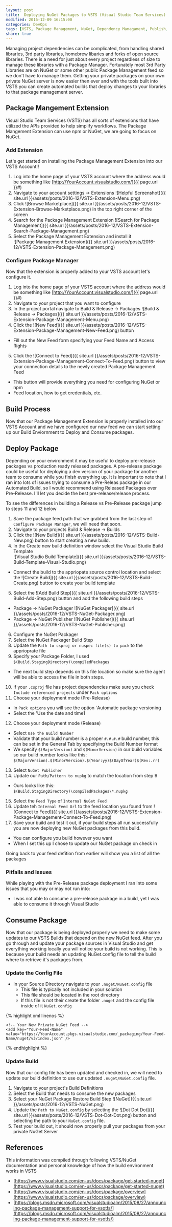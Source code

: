 ```yaml
---
layout: post
title:  Deploying NuGet Packages to VSTS (Visual Studio Team Services)
modified: 2016-12-09 16:15:00
categories: DevOps
tags: [VSTS, Package Management, NuGet, Dependency Managament, Publish, Deploy, Automation, Build, Visual Studio]
share: true
---
```

Managing project dependencies can be complicated, from handling shared libraries, 3rd party libraries, homebrew libaries and forks of open source libraries. There is a need for just about every project regardless of size to manage these libraries with a Package Manager. Fortunately most 3rd Party Libraries are on NuGet or some other public Package Management feed so we don't have to manage them. Getting your private packages on your own private NuGet server is now easier then ever and with the tools built into VSTS you can create automated builds that deploy changes to your libraries to that package management server.

## Package Mangement Extension ##
Visual Studio Team Services (VSTS) has all sorts of extensions that have utilized the APIs provided to help simplify workflows. The Package Mangement Extension can use npm or NuGet, we are going to focus on NuGet. 

### Add Extension ###
Let's get started on installing the Package Management Extension into our VSTS Account!!

1. Log into the home page of your VSTS account where the address would be something like [http://YourAccount.visualstudio.com/]({{ page.url }}#)
2. Navigate to your account settings -> Extensions
![Helpful Screenshot]({{ site.url }}/assets/posts/2016-12/VSTS-Extension-Menu.png)
3. Click ![Browse Marketplace]({{ site.url }}/assets/posts/2016-12/VSTS-Extension-Browse-Marketplace.png) in the top right corner of the screen
4. Search for the Package Management Extension
![Search for Package Management]({{ site.url }}/assets/posts/2016-12/VSTS-Extension-Search-Package-Management.png) 
5. Select the Package Management Extension and install it <br />
![Package Management Extension]({{ site.url }}/assets/posts/2016-12/VSTS-Extension-Package-Management.png)

### Configure Package Manager ###
Now that the extension is properly added to your VSTS account let's configure it.

1. Log into the home page of your VSTS account where the address would be something like [http://YourAccount.visualstudio.com/]({{ page.url }}#)
2. Navigate to your project that you want to configure
3. In the project portal navigate to Build & Release -> Packages
![Build & Release -> Packages]({{ site.url }}/assets/posts/2016-12/VSTS-Extension-Package-Management-Menu.png)
4. Click the ![New Feed]({{ site.url }}/assets/posts/2016-12/VSTS-Extension-Package-Management-New-Feed.png) button
  - Fill out the New Feed form specifying your Feed Name and Access Rights
5. Click the ![Connect to Feed]({{ site.url }}/assets/posts/2016-12/VSTS-Extension-Package-Management-Connect-To-Feed.png) button to view your connection details to the newly created Package Management Feed
  - This button will provide everything you need for configuring NuGet or npm
  - Feed location, how to get credentials, etc.

## Build Process ##
Now that our Package Management Extension is properly installed into our VSTS Account and we have configured our new feed we can start setting up our Build Enviornment to Deploy and Consume packages.

## Deploy Package ##
Depending on your environment it may be useful to deploy pre-release packages vs production ready released packages. A pre-release package could be useful for deploying a dev version of your package for another team to consume while you finish everything up. It is important to note that I ran into lots of issues trying to consume a Pre-Releas package in our Automated Build, so I would recommend using Released Packages over Pre-Release. I'll let you decide the best pre-release/release process.

To see the differences in building a Release vs Pre-Release package jump to steps 11 and 12 below

1. Save the package feed path that we grabbed from the last step of `Configure Package Manager`, we will need that soon.
2. Navigate to your projects Build & Release -> Builds
3. Click the ![New Build]({{ site.url }}/assets/posts/2016-12/VSTS-Build-New.png) button to start creating a new build.
4. In the Create new build definition window select the Visual Studio Build Template<br/>
![Visual Studio Build Template]({{ site.url }}/assets/posts/2016-12/VSTS-Build-Template-Visual-Studio.png) 
  - Connect the build to the appriopate source control location and select the ![Create Build]({{ site.url }}/assets/posts/2016-12/VSTS-Build-Create.png) button to create your build template
5. Select the ![Add Build Step]({{ site.url }}/assets/posts/2016-12/VSTS-Build-Add-Step.png) button and add the following build steps
  - Package -> NuGet Packager ![NuGet Packager]({{ site.url }}/assets/posts/2016-12/VSTS-NuGet-Packager.png)
  - Package -> NuGet Publisher ![NuGet Publisher]({{ site.url }}/assets/posts/2016-12/VSTS-NuGet-Publisher.png)
6. Configure the NuGet Packager
7. Select the NuGet Packager Build Step
8. Update the `Path to csproj or nuspec file(s) to pack` to the apprioprate file
9. Specify your Package Folder, I used `$(Build.StagingDirectory)\compiledPackages`
  - The next build step depends on this file location so make sure the agent will be able to access the file in both steps.
10. If your `.csproj` file has project dependencies make sure you check `Include referenced projects` under `Pack options`
11. Choose your deployment mode (Pre-Release)
  - In `Pack options` you will see the option `Automatic package versioning
  - Select the 'Use the date and time1
12. Choose your deployment mode (Release)
  - Select `Use the Build Number`
  - Validate that your build number is a proper `#.#.#.#` build number, this can be set in the General Tab by specifying the Build Number format
  - We specify `$(MajorVersion)` and `$(MinorVersion)` in our build variables so our build number looks like this: `$(MajorVersion).$(MinorVersion).$(Year:yy)$(DayOfYear)$(Rev:.rr)`
13. Select `NuGet Publisher`
14. Update our `Path/Pattern to nupkg` to match the location from step 9
  - Ours looks like this: `$(Build.StagingDirectory)\compiledPackages\*.nupkg`
15. Select the `Feed Type` of `Internal NuGet Feed`
16. Update teh `Internal Feed Url` to the feed location you found from ![Connect to Feed]({{ site.url }}/assets/posts/2016-12/VSTS-Extension-Package-Management-Connect-To-Feed.png)
17. Save your build and test it out, if your build steps all run successfully you are now deploying new NuGet packages from this build.
  - You can configure you build however you want
  - When I set this up I chose to update our NuGet package on check in

Going back to your feed defition from earlier will show you a list of all the packages

### Pitfalls and Issues ###
While playing with the Pre-Release package deployment I ran into some issues that you may or may not run into:

  - I was not able to consume a pre-release package in a build, yet I was able to consume it through Visual Studio

## Consume Package ##
Now that our package is being deployed properly we need to make some updates to our VSTS Builds that depend on the new NuGet feed. After you go through and update your package sources in Visual Studio and get everything working locally you will notice your build is not working. This is because your build needs an updating NuGet.config file to tell the build where to retrieve it's packages from.

### Update the Config File ###

* In your Source Directory navigate to your `.nuget/NuGet.config` file
  - This file is typically not included in your solution
  - This file should be located in the root directory
  - If this file is not their create the folder `.nuget` and the config file inside of it `NuGet.config`

{% highlight xml linenos %}
<?xml version="1.0" encoding="utf-8"?>
<configuration>
  <packageSources>
    <!-- Public NuGet Feed -->
    <add key="nuget.org" value="https://api.nuget.org/v3/index.json" />

    <!-- Your New Private NuGet Feed -->
    <add key="Your-Feed-Name" value="https://YourAccount.pkgs.visualstudio.com/_packaging/Your-Feed-Name/nuget/v3/index.json" />
  </packageSources>
</configuration>
{% endhighlight %}

### Update Build ###
Now that our config file has been updated and checked in, we will need to update our build definition to use our updated `.nuget/NuGet.config` file.

1. Navigate to your project's Build Definitions
2. Select the Build that needs to consume the new packages
3. Select your NuGet Package Restore Build Step ![NuGet]({{ site.url }}/assets/posts/2016-12/VSTS-NuGet.png)
4. Update the `Path to NuGet.config` by selecting the ![Dot Dot Dot]({{ site.url }}/assets/posts/2016-12/VSTS-Dot-Dot-Dot.png) button and selecting the path to your `NuGet.config` file.
5. Test your build out, it should now properly pull your packages from your private NuGet Server

## References ##
This information was compiled through following VSTS/NuGet documentation and personal knowledge of how the build environment works in VSTS

- [https://www.visualstudio.com/en-us/docs/package/get-started-nuget](https://www.visualstudio.com/en-us/docs/package/get-started-nuget)
- [https://www.visualstudio.com/en-us/docs/package/overview](https://www.visualstudio.com/en-us/docs/package/overview)
- [https://blogs.msdn.microsoft.com/visualstudioalm/2015/08/27/announcing-package-management-support-for-vsotfs/](https://blogs.msdn.microsoft.com/visualstudioalm/2015/08/27/announcing-package-management-support-for-vsotfs/)
